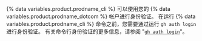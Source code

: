 {% data variables.product.prodname_cli %} 可以使用您的 {% data variables.product.prodname_dotcom %} 帐户进行身份验证。 在运行 {% data variables.product.prodname_cli %} 命令之前，您需要通过运行 `gh auth login` 进行身份验证。 有关命令行身份验证的更多信息，请参阅 "[`gh auth login`](https://cli.github.com/manual/gh_auth_login)"。
